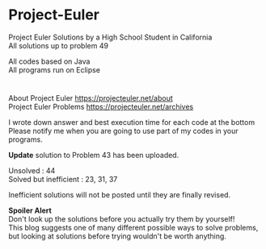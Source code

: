 # Project-Euler
Project Euler Solutions by a High School Student in California  
All solutions up to problem 49  
  
All codes based on Java  
All programs run on Eclipse
#  
  
About Project Euler https://projecteuler.net/about  
Project Euler Problems https://projecteuler.net/archives  
  
I wrote down answer and best execution time for each code at the bottom  
Please notify me when you are going to use part of my codes in your programs.  
  
**Update** solution to Problem 43 has been uploaded.  

Unsolved : 44   
Solved but inefficient : 23, 31, 37  
  
Inefficient solutions will not be posted until they are finally revised.  

**Spoiler Alert**  
Don't look up the solutions before you actually try them by yourself!  
This blog suggests one of many different possible ways to solve problems,  
but looking at solutions before trying wouldn't be worth anything.
